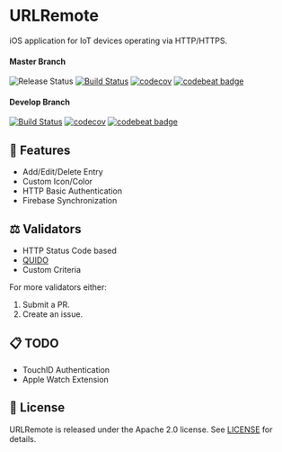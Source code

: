 # URLRemote

iOS application for IoT devices operating via HTTP/HTTPS.

#### Master Branch

![Release Status](https://img.shields.io/badge/status-beta-yellow.svg?style=flat)
[![Build Status](https://travis-ci.org/svachmic/ios-url-remote.svg?branch=master)](https://travis-ci.org/svachmic/ios-url-remote)
[![codecov](https://codecov.io/gh/svachmic/ios-url-remote/branch/master/graph/badge.svg)](https://codecov.io/gh/svachmic/ios-url-remote)
[![codebeat badge](https://codebeat.co/badges/97ba54e1-13fe-4512-82f1-0577cca578bc)](https://codebeat.co/projects/github-com-svachmic-ios-url-remote-master)

#### Develop Branch

[![Build Status](https://travis-ci.org/svachmic/ios-url-remote.svg?branch=develop)](https://travis-ci.org/svachmic/ios-url-remote)
[![codecov](https://codecov.io/gh/svachmic/ios-url-remote/branch/develop/graph/badge.svg)](https://codecov.io/gh/svachmic/ios-url-remote)
[![codebeat badge](https://codebeat.co/badges/7e66b40e-f6b1-4d99-a464-f90f8150dc7a)](https://codebeat.co/projects/github-com-svachmic-ios-url-remote-develop)

## 🌟 Features

- Add/Edit/Delete Entry
- Custom Icon/Color
- HTTP Basic Authentication
- Firebase Synchronization

## ⚖️ Validators

- HTTP Status Code based
- [QUIDO](https://www.papouch.com/en/website/mainmenu/how-to/http-get-in-quido/)
- Custom Criteria

For more validators either:

1. Submit a PR.
2. Create an issue.

## 📋 TODO

- TouchID Authentication
- Apple Watch Extension

## 🔖 License

URLRemote is released under the Apache 2.0 license. See [LICENSE](https://github.com/svachmic/URLRemote/blob/master/LICENSE) for details.